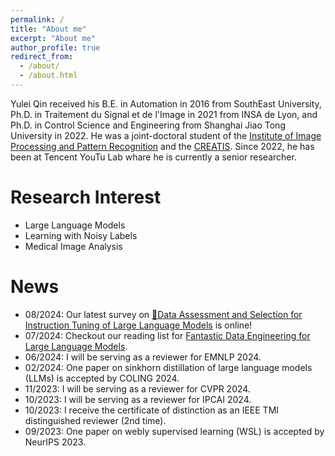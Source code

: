 ```yaml
---
permalink: /
title: "About me"
excerpt: "About me"
author_profile: true
redirect_from: 
  - /about/
  - /about.html
---
```



Yulei Qin received his B.E. in Automation in 2016 from SouthEast University, Ph.D. in Traitement du Signal et de l'Image in 2021 from INSA de Lyon, and Ph.D. in Control Science and Engineering from Shanghai Jiao Tong University in 2022. He was a joint-doctoral student of the [Institute of Image Processing and Pattern Recognition](http://www.pami.sjtu.edu.cn/) and the [CREATIS](https://www.creatis.insa-lyon.fr/site7/fr). Since 2022, he has been at Tencent YouTu Lab whare he is currently a senior researcher.


Research Interest
======
* Large Language Models
* Learning with Noisy Labels
* Medical Image Analysis


News
======

* 08/2024: Our latest survey on [🌊Data Assessment and Selection for Instruction Tuning of Large Language Models](https://arxiv.org/abs/2408.02085) is online!
* 07/2024: Checkout our reading list for [Fantastic Data Engineering for Large Language Models](https://github.com/yuleiqin/fantastic-data-engineering).
* 06/2024: I will be serving as a reviewer for EMNLP 2024.
* 02/2024: One paper on sinkhorn distillation of large language models (LLMs) is accepted by COLING 2024.
* 11/2023: I will be serving as a reviewer for CVPR 2024.
* 10/2023: I will be serving as a reviewer for IPCAI 2024.
* 10/2023: I receive the certificate of distinction as an IEEE TMI distinguished reviewer (2nd time).
* 09/2023: One paper on webly supervised learning (WSL) is accepted by NeurIPS 2023.

